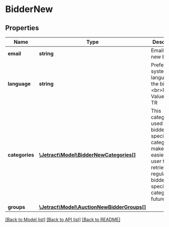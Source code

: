 # BidderNew

## Properties
Name | Type | Description | Notes
------------ | ------------- | ------------- | -------------
**email** | **string** | Email of the new bidder. | 
**language** | **string** | Preferred system language of the bidder.&lt;br&gt;Possible Values: tr-TR | en-EN | ge-GE | 
**categories** | [**\Jetract\Model\BidderNewCategories[]**](BidderNewCategories.md) | This category is used map a bidder to a specific category. It makes it easier for user to retrieve regular bidders of a specific category in future. | 
**groups** | [**\Jetract\Model\AuctionNewBidderGroups[]**](AuctionNewBidderGroups.md) |  | [optional] 

[[Back to Model list]](../README.md#documentation-for-models) [[Back to API list]](../README.md#documentation-for-api-endpoints) [[Back to README]](../README.md)


